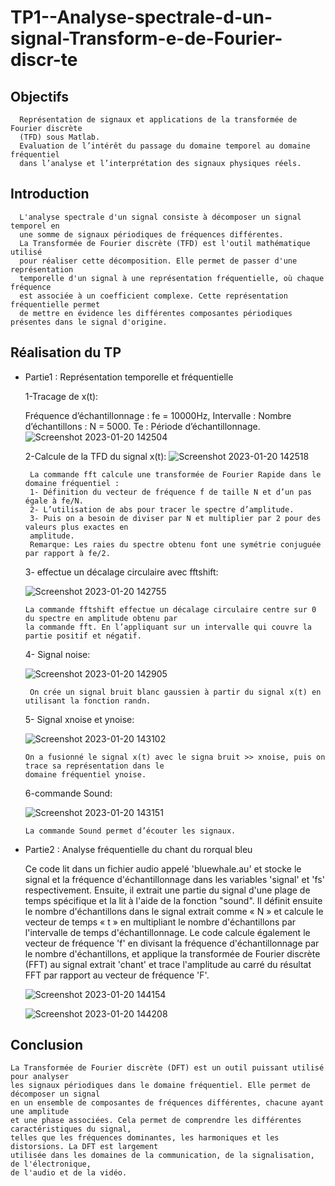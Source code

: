 # TP1--Analyse-spectrale-d-un-signal-Transform-e-de-Fourier-discr-te
## Objectifs 
      Représentation de signaux et applications de la transformée de Fourier discrète
      (TFD) sous Matlab. 
      Evaluation de l’intérêt du passage du domaine temporel au domaine fréquentiel 
      dans l’analyse et l’interprétation des signaux physiques réels.
## Introduction
      L'analyse spectrale d'un signal consiste à décomposer un signal temporel en
      une somme de signaux périodiques de fréquences différentes. 
      La Transformée de Fourier discrète (TFD) est l'outil mathématique utilisé 
      pour réaliser cette décomposition. Elle permet de passer d'une représentation
      temporelle d'un signal à une représentation fréquentielle, où chaque fréquence 
      est associée à un coefficient complexe. Cette représentation fréquentielle permet 
      de mettre en évidence les différentes composantes périodiques présentes dans le signal d'origine.
 ## Réalisation du TP
 - Partie1 : Représentation temporelle et fréquentielle
 
      1-Tracage de x(t):
      
      Fréquence d’échantillonnage : fe = 10000Hz, Intervalle : Nombre d’échantillons : N = 5000.
      Te : Période d’échantillonnage.
      ![Screenshot 2023-01-20 142504](https://user-images.githubusercontent.com/78149349/213705408-0a6764db-714a-44c7-b974-b2b7f1c1b8ea.png)
      
      2-Calcule de la TFD du signal x(t):
      ![Screenshot 2023-01-20 142518](https://user-images.githubusercontent.com/78149349/213705612-79e15744-8597-401d-9611-0438f42e9311.png)
      
        La commande fft calcule une transformée de Fourier Rapide dans le domaine fréquentiel :
        1- Définition du vecteur de fréquence f de taille N et d’un pas égale à fe/N.
        2- L’utilisation de abs pour tracer le spectre d’amplitude.
        3- Puis on a besoin de diviser par N et multiplier par 2 pour des valeurs plus exactes en 
        amplitude.
        Remarque: Les raies du spectre obtenu font une symétrie conjuguée par rapport à fe/2.

      3- effectue un décalage circulaire avec fftshift:
      
      ![Screenshot 2023-01-20 142755](https://user-images.githubusercontent.com/78149349/213705898-b81f257b-60b6-4ece-b95e-0a0c5b558e9a.png)
        
       La commande fftshift effectue un décalage circulaire centre sur 0 du spectre en amplitude obtenu par 
       la commande fft. En l’appliquant sur un intervalle qui couvre la partie positif et négatif. 
       
      4- Signal noise:
      
      ![Screenshot 2023-01-20 142905](https://user-images.githubusercontent.com/78149349/213706117-81152308-bdcd-4f2e-900d-fae0509f02e2.png)
       
        On crée un signal bruit blanc gaussien à partir du signal x(t) en utilisant la fonction randn.
        
      5- Signal xnoise et ynoise:
      
      ![Screenshot 2023-01-20 143102](https://user-images.githubusercontent.com/78149349/213706489-952cf79f-8a8c-40b5-947a-5c3ea73b906d.png)
        
       On a fusionné le signal x(t) avec le signa bruit >> xnoise, puis on trace sa représentation dans le 
       domaine fréquentiel ynoise.
      6-commande Sound:
      
      ![Screenshot 2023-01-20 143151](https://user-images.githubusercontent.com/78149349/213706627-9b0c53fb-8d17-4086-8997-ec38423125cf.png)
        
       La commande Sound permet d’écouter les signaux.
        

 - Partie2 : Analyse fréquentielle du chant du rorqual bleu
 
      Ce code lit dans un fichier audio appelé 'bluewhale.au' et stocke le signal
      et la fréquence d'échantillonnage dans les variables 'signal' et 'fs' respectivement. 
      Ensuite, il extrait une partie du signal d'une plage de temps spécifique et la lit à 
      l'aide de la fonction "sound". Il définit ensuite le nombre d'échantillons dans le signal
      extrait comme « N » et calcule le vecteur de temps « t » en multipliant le nombre d'échantillons 
      par l'intervalle de temps d'échantillonnage.
      Le code calcule également le vecteur de fréquence 'f' en divisant la fréquence d'échantillonnage
      par le nombre d'échantillons, et applique la transformée de Fourier discrète (FFT) au signal extrait
      'chant' et trace l'amplitude au carré du résultat FFT par rapport au vecteur de fréquence 'F'.
        
      ![Screenshot 2023-01-20 144154](https://user-images.githubusercontent.com/78149349/213709620-5aa4e573-42f2-4222-92f5-10b6c9e511a2.png)
      
      ![Screenshot 2023-01-20 144208](https://user-images.githubusercontent.com/78149349/213709685-793f4b76-6015-4450-a361-567fa5e14710.png)

  ## Conclusion
  
    La Transformée de Fourier discrète (DFT) est un outil puissant utilisé pour analyser
    les signaux périodiques dans le domaine fréquentiel. Elle permet de décomposer un signal
    en un ensemble de composantes de fréquences différentes, chacune ayant une amplitude 
    et une phase associées. Cela permet de comprendre les différentes caractéristiques du signal, 
    telles que les fréquences dominantes, les harmoniques et les distorsions. La DFT est largement
    utilisée dans les domaines de la communication, de la signalisation, de l'électronique,
    de l'audio et de la vidéo.


